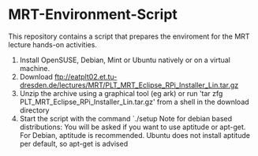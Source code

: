# MRT-Environment-Script
This repository contains a script that prepares the enviroment for the MRT lecture hands-on activities.
  
  1. Install OpenSUSE, Debian, Mint or Ubuntu natively or on a virtual machine.
  2. Download ftp://eatplt02.et.tu-dresden.de/lectures/MRT/PLT_MRT_Eclipse_RPi_Installer_Lin.tar.gz
  3. Unzip the archive using a graphical tool (eg ark) or run 'tar zfg PLT_MRT_Eclipse_RPi_Installer_Lin.tar.gz' from a shell in the download directory
  4. Start the script with the command `./setup
     Note for debian based distributions:
     You will be asked if you want to use aptitude or apt-get. For Debian, aptitude is recommended. Ubuntu does not install aptitude per default, so apt-get is advised


